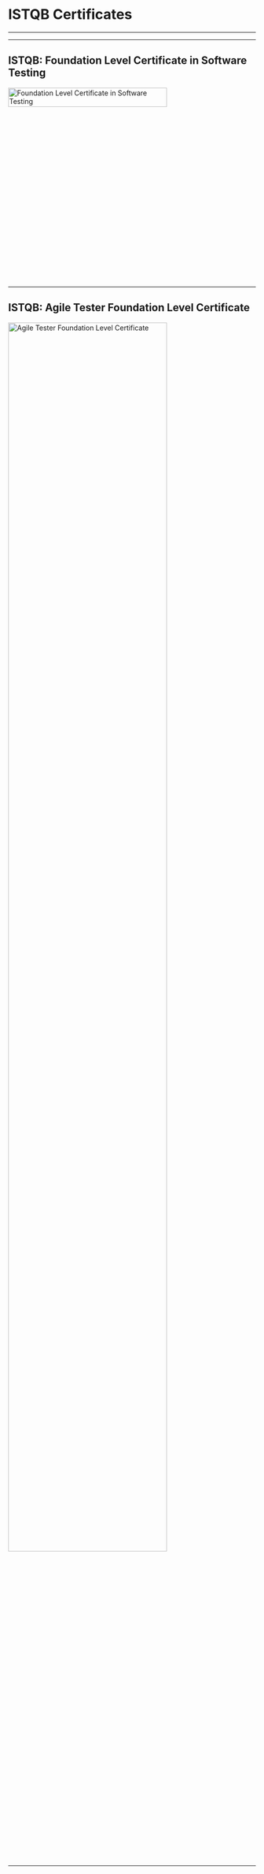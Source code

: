 # ISTQB Certificates
<hr><hr>

## ISTQB: Foundation Level Certificate in Software Testing 
<img width="80%" height="10%" alt="Foundation Level Certificate in Software Testing" src="https://user-images.githubusercontent.com/78098555/135397240-34ea329a-7c58-425f-8ba3-01db9250d080.png">
<hr>

## ISTQB: Agile Tester Foundation Level Certificate 

<img width="80%" alt="Agile Tester Foundation Level Certificate" src="[https://user-images.githubusercontent.com/78098555/135398761-15b40faa-85a4-4151-b91c-42953d1d9d5d.PNG](https://github.com/AsheshJain/ISTQB-Certificates/blob/main/CTFL-AT8968India-AsheshJain-r1.pdf)">

<hr>


